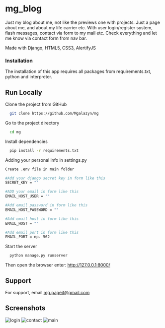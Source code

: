 # mg_blog
Just my blog about me, not like the previews one with projects. Just a page about me, and about my life carrier etc.
With user login/register system, flash messages, contact via form to my mail etc. Check everything and let me know via contact form from nav bar.

Made with Django, HTML5, CSS3, AlertifyJS


### Installation
The installation of this app requires all packages from requirements.txt, python and interpreter.


## Run Locally

Clone the project from GitHub

```bash
  git clone https://github.com/Mgalazyn/mg
```

Go to the project directory

```bash
  cd mg
```

Install dependencies

```bash
  pip install -r requirements.txt
```
Adding your personal info in settings.py
```bash
Create .env file in main folder

#Add your django secret key in form like this
SECRET_KEY = ""

#ADD your email in form like this
EMAIL_HOST_USER = ""

#Add email password in form like this
EMAIL_HOST_PASSWORD = ""

#Add email host in form like this
EMAIL_HOST = ""

#Add email port in form like this
EMAIL_PORT = np. 562
```
Start the server

```bash
  python manage.py runserver 
```

Then open the browser enter: http://127.0.0.1:8000/

## Support

For support, email mg.pageit@gmail.com

## Screenshots

![login](https://user-images.githubusercontent.com/91530764/210273603-fb9d5fb9-cb67-4eb1-8601-63cb3171dafe.png)
![contact](https://user-images.githubusercontent.com/91530764/210273714-39c562d5-0d3d-41d4-8aca-d6e26ff5aced.png)
![main](https://user-images.githubusercontent.com/91530764/210273610-c8c972fb-f6d6-4548-924d-a19c8502690b.png)

